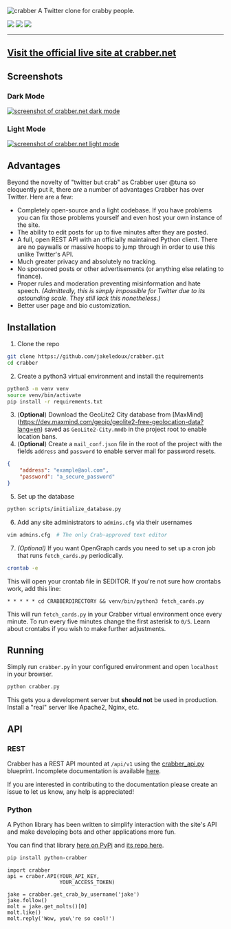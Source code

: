 ![crabber](https://i.imgur.com/DOqc5s8.png)
A Twitter clone for crabby people.

[![](https://img.shields.io/github/languages/code-size/jakeledoux/crabber)](https://github.com/jakeledoux/crabber)
[![](https://img.shields.io/github/issues/jakeledoux/crabber)](https://github.com/jakeledoux/crabber/issues)
[![](https://img.shields.io/website?url=https%3A%2F%2Fcrabber.net)](https://crabber.net)

---

[Visit the official live site at crabber.net](https://crabber.net/)
---
## Screenshots
### Dark Mode
[![screenshot of crabber.net dark mode](https://i.imgur.com/TvRZkRk.png)](https://crabber.net/)
### Light Mode
[![screenshot of crabber.net light mode](https://i.imgur.com/fge3egY.png)](https://crabber.net/)

## Advantages

Beyond the novelty of "twitter but crab" as Crabber user @tuna so eloquently put
it, there *are* a number of advantages Crabber has over Twitter. Here are a few:

* Completely open-source and a light codebase. If you have problems you can fix
    those problems yourself and even host your own instance of the site.
* The ability to edit posts for up to five minutes after they are posted.
* A full, open REST API with an officially maintained Python client. There are
    no paywalls or massive hoops to jump through in order to use this unlike
    Twitter's API.
* Much greater privacy and absolutely no tracking.
* No sponsored posts or other advertisements (or anything else relating to
    finance).
* Proper rules and moderation preventing misinformation and hate speech.
    *(Admittedly, this is simply impossible for Twitter due to its astounding
    scale. They still lack this nonetheless.)*
* Better user page and bio customization.

## Installation

1. Clone the repo
```bash
git clone https://github.com/jakeledoux/crabber.git
cd crabber
```
2. Create a python3 virtual environment and install the requirements
```bash
python3 -m venv venv
source venv/bin/activate
pip install -r requirements.txt
```
3. (**Optional**) Download the GeoLite2 City database from [MaxMind]
(https://dev.maxmind.com/geoip/geolite2-free-geolocation-data?lang=en) 
saved as `GeoLite2-City.mmdb` in the project root to enable location bans.
4. (**Optional**)  Create a `mail_conf.json` file in the root of the project 
with the fields `address` and `password` to enable server mail for password
resets.
```json
{
    "address": "example@aol.com",
    "password": "a_secure_password"
}
```
5. Set up the database
```bash
python scripts/initialize_database.py
```
6. Add any site administrators to `admins.cfg` via their usernames
```bash
vim admins.cfg  # The only Crab-approved text editor
```
7. *(Optional)* If you want OpenGraph cards you need to set up a cron job that
   runs `fetch_cards.py` periodically.
```bash
crontab -e
```
This will open your crontab file in $EDITOR. If you're not sure how crontabs
work, add this line:
```
* * * * * cd CRABBERDIRECTORY && venv/bin/python3 fetch_cards.py
```
This will run `fetch_cards.py` in your Crabber virtual environment once every
minute. To run every five minutes change the first asterisk to `0/5`. Learn
about crontabs if you wish to make further adjustments.

## Running

Simply run `crabber.py` in your configured environment and open `localhost` in
your browser.

```bash
python crabber.py
```

This gets you a development server but **should not** be used in production.
Install a "real" server like Apache2, Nginx, etc.

## API

### REST

Crabber has a REST API mounted at `/api/v1` using the
[crabber_api.py](crabber_api.py) blueprint. Incomplete documentation is
available [here](https://app.swaggerhub.com/apis-docs/jakeledoux/Crabber/1.0.0).

If you are interested in contributing to the documentation please create an
issue to let us know, any help is appreciated!

### Python

A Python library has been written to simplify interaction with the site's API
and make developing bots and other applications more fun.

You can find that library [here on
PyPi](https://pypi.org/project/python-crabber/) and [its repo
here](https://github.com/jakeledoux/pythone-crabber).

```bash
pip install python-crabber
```
```python3
import crabber
api = craber.API(YOUR_API_KEY,
                 YOUR_ACCESS_TOKEN)

jake = crabber.get_crab_by_username('jake')
jake.follow()
molt = jake.get_molts()[0]
molt.like()
molt.reply('Wow, you\'re so cool!')
```
